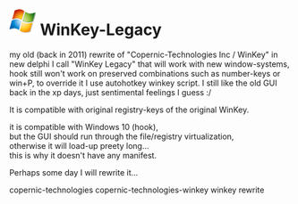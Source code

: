 <h1><img src="resources/icon.png"/> WinKey-Legacy</h1>

my old (back in 2011) rewrite of "Copernic-Technologies Inc / WinKey" in new delphi I call "WinKey Legacy" that will work with new window-systems, hook still won't work on preserved combinations such as number-keys or win+P, to override it I use autohotkey winkey script. I still like the old GUI back in the xp days, just sentimental feelings I guess :/

It is compatible with original registry-keys of the original WinKey.

it is compatible with Windows 10 (hook),<br/>
but the GUI should run through the file/registry virtualization,<br/>
otherwise it will load-up preety long...<br/>
this is why it doesn't have any manifest.

Perhaps some day I will rewrite it...

copernic-technologies
copernic-technologies-winkey
winkey
rewrite
